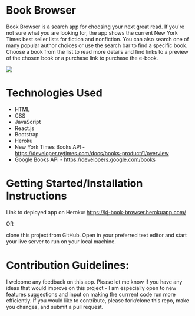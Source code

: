 # Book Browser

Book Browser is a search app for choosing your next great read. If you're not sure what you are looking for, the app shows the current New York Times best seller lists for fiction and nonfiction. You can also search one of many popular author choices or use the search bar to find a specific book. Choose a book from the list to read more details and find links to a preview of the chosen book or a purchase link to purchase the e-book.

![](book-browser-search.gif)

# Technologies Used

- HTML
- CSS
- JavaScript
- React.js
- Bootstrap
- Heroku
- New York Times Books API - https://developer.nytimes.com/docs/books-product/1/overview
- Google Books API - https://developers.google.com/books

# Getting Started/Installation Instructions

Link to deployed app on Heroku:
https://kj-book-browser.herokuapp.com/

OR

clone this project from GitHub. Open in your preferred text editor and start your live server to run on your local machine.

# Contribution Guidelines:

I welcome any feedback on this app. Please let me know if you have any ideas that would improve on this project - I am especially open to new features suggestions and input on making the currrent code run more efficiently.
If you would like to contribute, please fork/clone this repo, make you changes, and submit a pull request.
